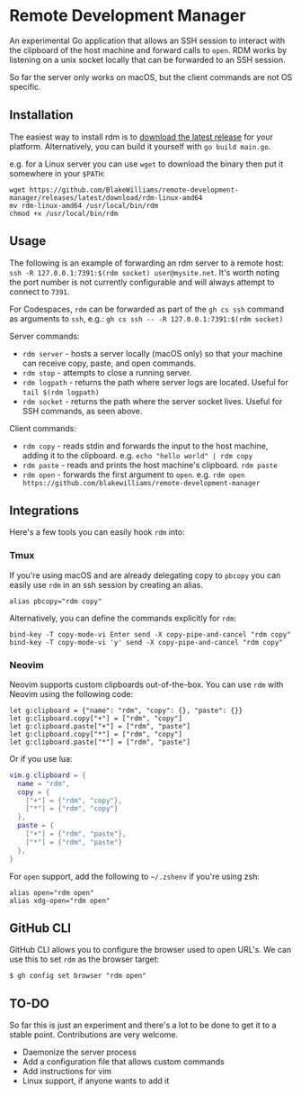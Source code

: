 # Remote Development Manager

An experimental Go application that allows an SSH session to interact with the
clipboard of the host machine and forward calls to `open`. RDM works by
listening on a unix socket locally that can be forwarded to an SSH session.

So far the server only works on macOS, but the client commands are not OS
specific.

## Installation

The easiest way to install rdm is to [download the latest
release](https://github.com/BlakeWilliams/remote-development-manager/releases)
for your platform. Alternatively, you can build it yourself with `go build main.go`.

e.g. for a Linux server you can use `wget` to download the binary then put it somewhere in your `$PATH`:

```
wget https://github.com/BlakeWilliams/remote-development-manager/releases/latest/download/rdm-linux-amd64
mv rdm-linux-amd64 /usr/local/bin/rdm
chmod +x /usr/local/bin/rdm
```

## Usage

The following is an example of forwarding an rdm server to a remote host: `ssh
-R 127.0.0.1:7391:$(rdm socket) user@mysite.net`. It's worth noting the port
number is not currently configurable and will always attempt to connect to
`7391`.

For Codespaces, `rdm` can be forwarded as part of the `gh cs ssh` command as
arguments to `ssh`, e.g.: `gh cs ssh -- -R 127.0.0.1:7391:$(rdm socket)`

Server commands:

* `rdm server` - hosts a server locally (macOS only) so that your machine can receive copy, paste, and open commands.
* `rdm stop` - attempts to close a running server.
* `rdm logpath` - returns the path where server logs are located. Useful for `tail $(rdm logpath)`
* `rdm socket` - returns the path where the server socket lives. Useful for SSH commands, as seen above.

Client commands:

* `rdm copy` - reads stdin and forwards the input to the host machine, adding it to the clipboard. e.g. `echo "hello world" | rdm copy`
* `rdm paste` - reads and prints the host machine's clipboard. `rdm paste`
* `rdm open` - forwards the first argument to `open`. e.g. `rdm open https://github.com/blakewilliams/remote-development-manager`

## Integrations

Here's a few tools you can easily hook `rdm` into:

### Tmux

If you're using macOS and are already delegating copy to `pbcopy` you can
easily use `rdm` in an ssh session by creating an alias.

```shell
alias pbcopy="rdm copy"
```

Alternatively, you can define the commands explicitly for `rdm`:

```
bind-key -T copy-mode-vi Enter send -X copy-pipe-and-cancel "rdm copy"
bind-key -T copy-mode-vi 'y' send -X copy-pipe-and-cancel "rdm copy"
```

### Neovim

Neovim supports custom clipboards out-of-the-box. You can use `rdm` with Neovim
using the following code:

```viml
let g:clipboard = {"name": "rdm", "copy": {}, "paste": {}}
let g:clipboard.copy["+"] = ["rdm", "copy"]
let g:clipboard.paste["+"] = ["rdm", "paste"]
let g:clipboard.copy["*"] = ["rdm", "copy"]
let g:clipboard.paste["*"] = ["rdm", "paste"]
```

Or if you use lua:

```lua
vim.g.clipboard = {
  name = "rdm",
  copy = {
    ["+"] = {"rdm", "copy"},
    ["*"] = {"rdm", "copy"} 
  },
  paste = {
    ["+"] = {"rdm", "paste"},
    ["*"] = {"rdm", "paste"} 
  },
}
```

For `open` support, add the following to `~/.zshenv` if you're using zsh:

```shell
alias open="rdm open"
alias xdg-open="rdm open"
```

## GitHub CLI

GitHub CLI allows you to configure the browser used to open URL's. We can use
this to set `rdm` as the browser target:

```
$ gh config set browser "rdm open"
```

## TO-DO

So far this is just an experiment and there's a lot to be done to get it to a
stable point. Contributions are very welcome.

* Daemonize the server process
* Add a configuration file that allows custom commands
* Add instructions for vim
* Linux support, if anyone wants to add it

